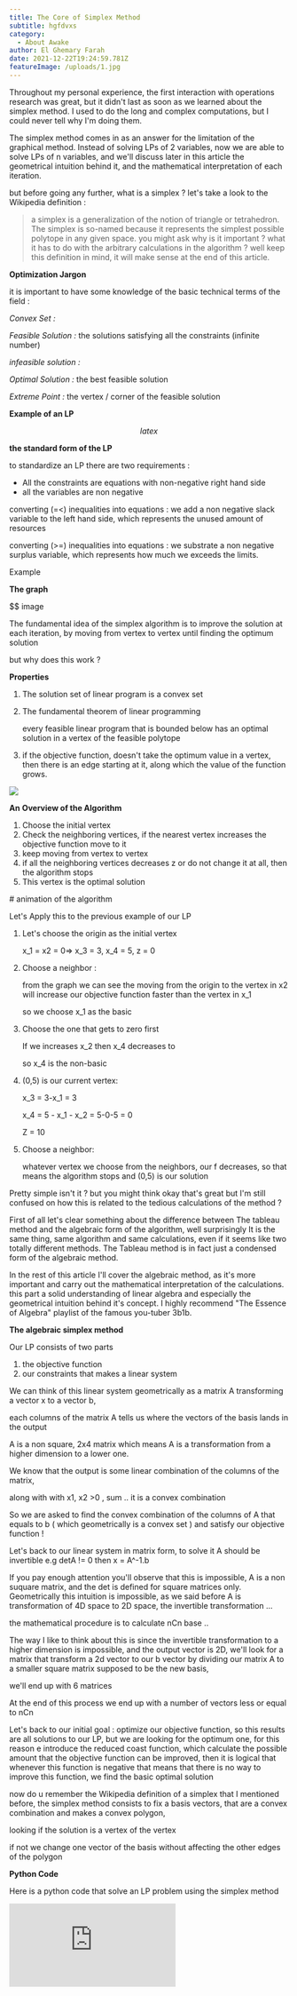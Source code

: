 ```yaml
---
title: The Core of Simplex Method
subtitle: hgfdvxs
category:
  - About Awake
author: El Ghemary Farah
date: 2021-12-22T19:24:59.781Z
featureImage: /uploads/1.jpg
---
```

Throughout my personal experience, the first interaction with operations research was great, but it didn't last as soon as we learned about the simplex method. I used to do the long and complex computations, but I could never tell why I'm doing them.

The simplex method comes in as an answer for the limitation of the graphical method. Instead of solving LPs of 2 variables, now we are able to solve LPs of n variables, and we'll discuss later in this article the geometrical intuition behind it, and the mathematical interpretation of each iteration.

but before going any further, what is a simplex ? let's take a look to the Wikipedia definition :

> a simplex is a generalization of the notion of triangle or tetrahedron. The simplex is so-named because it represents the simplest possible polytope in any given space.
you might ask why is it important ? what it has to do with the arbitrary calculations in the algorithm ? well keep this definition in mind, it will make sense at the end of this article.

**Optimization Jargon**

it is important to have some knowledge of the basic technical terms of the field :

*Convex Set :*

*Feasible Solution :* the solutions satisfying all the constraints (infinite number)

*infeasible solution :*

*Optimal Solution :* the best feasible solution

*Extreme Point :* the vertex / corner of the feasible solution

**Example of an LP**

$$ latex$$

**the standard form of the LP**

to standardize an LP there are two requirements :

* All the constraints are equations with non-negative right hand side
* all the variables are non negative

converting (=<) inequalities into equations : we add a non negative slack variable to the left hand side, which represents the unused amount of resources

converting (>=) inequalities into equations : we substrate a non negative surplus variable, which represents how much we exceeds the limits.

Example

**The graph**

$$ image

The fundamental idea of the simplex algorithm is to improve the solution at each iteration, by moving from vertex to vertex until finding the optimum solution

but why does this work ?

**Properties**

1. The solution set of linear program is a convex set
2. The fundamental theorem of linear programming

   every feasible linear program that is bounded below has an optimal solution in a vertex of the feasible polytope
3. if the objective function, doesn't take the optimum value in a vertex, then there is an edge starting at it, along which the value of the function grows.

![](https://upload.wikimedia.org/wikipedia/commons/d/d4/Simplex-method-3-dimensions.png)

**An** **Overview of the Algorithm**

1. Choose the initial vertex
2. Check the neighboring vertices, if the nearest vertex increases the objective function move to it
3. keep moving from vertex to vertex
4. if all the neighboring vertices decreases z or do not change it at all, then the algorithm stops
5. This vertex is the optimal solution

\# animation of the algorithm

Let's Apply this to the previous example of our LP

1. Let's choose the origin as the initial vertex

   x_1 = x2 = 0=> x_3 = 3, x_4 = 5, z = 0
2. Choose a neighbor :

   from the graph we can see the moving from the origin to the vertex in x2 will increase our objective function faster than the vertex in x_1

   so we choose x_1 as the basic
3. Choose the one that gets to zero first

   If we increases x_2 then x_4 decreases to

   so x_4 is the non-basic
4. (0,5) is our current vertex:

   x_3 = 3-x_1 = 3

   x_4 = 5 - x_1 - x_2 = 5-0-5 = 0

   Z = 10
5. Choose a neighbor:

   whatever vertex we choose from the neighbors, our f decreases, so that means the algorithm stops and (0,5) is our solution

Pretty simple isn't it ? but you might think okay that's great but I'm still confused on how this is related to the tedious calculations of the method ?

First of all let's clear something about the difference between The tableau method and the algebraic form of the algorithm, well surprisingly It is the same thing, same algorithm and same calculations, even if it seems like two totally different methods. The Tableau method is in fact just a condensed form of the algebraic method.

In the rest of this article I'll cover the algebraic method, as it's more important and carry out the mathematical interpretation of the calculations. this part a solid understanding of linear algebra and especially the geometrical intuition behind it's concept. I highly recommend "The Essence of Algebra" playlist of the famous you-tuber 3b1b.

**The algebraic simplex method**

Our LP consists of two parts

1. the objective function
2. our constraints that makes a linear system

We can think of this linear system geometrically as a matrix A transforming a vector x to a vector b,

each columns of the matrix A tells us where the vectors of the basis lands in the output

A is a non square, 2x4 matrix which means A is a transformation from a higher dimension to a lower one.

We know that the output is some linear combination of the columns of the matrix,

along with with x1, x2 >0 , sum .. it is a convex combination

So we are asked to find the convex combination of the columns of A that equals to b ( which geometrically is a convex set ) and satisfy our objective function !

Let's back to our linear system in matrix form, to solve it A should be invertible e.g detA != 0 then x = A^-1.b

If you pay enough attention you'll observe that this is impossible, A is a non suquare matrix, and the det is defined for square matrices only. Geometrically this intuition is impossible, as we said before A is transformation of 4D space to 2D space, the invertible transformation ...

the mathematical procedure is to calculate nCn base ..

The way I like to think about this is since the invertible transformation to a higher dimension is impossible, and the output vector is 2D, we'll look for a matrix that transform a 2d vector to our b vector by dividing our matrix A to a smaller square matrix supposed to be the new basis,

we'll end up with 6 matrices

At the end of this process we end up with a number of vectors less or equal to nCn

Let's back to our initial goal : optimize our objective function, so this results are all solutions to our LP, but we are looking for the optimum one, for this reason e introduce the reduced coast function, which calculate the possible amount that the objective function can be improved, then it is logical that whenever this function is negative that means that there is no way to improve this function, we find the basic optimal solution

now do u remember the Wikipedia definition of a simplex that I mentioned before, the simplex method consists to fix a basis vectors, that are a convex combination and makes a convex polygon,

looking if the solution is a vertex of the vertex

if not we change one vector of the basis without affecting the other edges of the polygon

**Python Code**

Here is a python code that solve an LP problem using the simplex method

![](https://latex.codecogs.com/svg.latex?y%3Dx%5E2)

